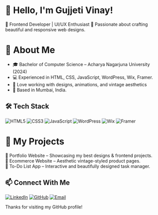 # 👋 Hello, I'm Gujjeti Vinay!

🚀 Frontend Developer | UI/UX Enthusiast 
🎨 Passionate about crafting beautiful and responsive web designs.

# 🌟 About Me
- 🎓 Bachelor of Computer Science – Acharya Nagarjuna University (2024)
- 💻 Experienced in HTML, CSS, JavaScript, WordPress, Wix, Framer.
- 🎨 Love working with designs, animations, and vintage aesthetics
- 📍 Based in Mumbai, India.

## 🛠️ Tech Stack
![HTML5](https://img.shields.io/badge/HTML5-%23E34F26.svg?style=for-the-badge&logo=html5&logoColor=white)
![CSS3](https://img.shields.io/badge/CSS3-%231572B6.svg?style=for-the-badge&logo=css3&logoColor=white)
![JavaScript](https://img.shields.io/badge/JavaScript-%23F7DF1E.svg?style=for-the-badge&logo=javascript&logoColor=black)
![WordPress](https://img.shields.io/badge/WordPress-%23117AC9.svg?style=for-the-badge&logo=wordpress&logoColor=white)
![Wix](https://img.shields.io/badge/Wix-%23000000.svg?style=for-the-badge&logo=wix&logoColor=white)
![Framer](https://img.shields.io/badge/Framer-%23000000.svg?style=for-the-badge&logo=framer&logoColor=white)

# 📌 My Projects
🔹 Portfolio Website – Showcasing my best designs & frontend projects.  
🔹 Ecommerce Website – Aesthetic vintage-styled product pages.  
🔹 To-Do List App – Interactive and beautifully designed task manager.  

## 📫 Connect With Me
[![LinkedIn](https://img.shields.io/badge/LinkedIn-%230077B5.svg?style=for-the-badge&logo=linkedin&logoColor=white)](https://www.linkedin.com/in/gujjeti-vinay)
[![GitHub](https://img.shields.io/badge/GitHub-%23121011.svg?style=for-the-badge&logo=github&logoColor=white)](https://github.com/gujjetivinay)
[![Email](https://img.shields.io/badge/Email-%23D14836.svg?style=for-the-badge&logo=gmail&logoColor=white)](mailto:gujjetivinay591@gmail.com)

Thanks for visiting my GitHub profile!

